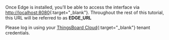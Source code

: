 Once Edge is installed, you’ll be able to access the interface via [http://localhost:8080](http://localhost:8080){:target="_blank"}. 
Throughout the rest of this tutorial, this URL will be referred to as **EDGE_URL**

Please log in using your [ThingsBoard Cloud](https://thingsboard.cloud/signup){:target="_blank"} tenant credentials.
